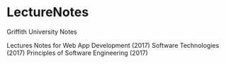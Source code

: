 # LectureNotes
Griffith University Notes

Lectures Notes for
Web App Development (2017)
Software Technologies (2017)
Principles of Software Engineering (2017)
